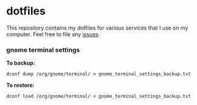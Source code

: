 # dotfiles

This repository contains my dotfiles for various services that I use on my computer.
Feel free to file any [issues](https://github.com/sxnaprkhr/dotfiles/issues).

### gnome terminal settings

**To backup:**

```dconf dump /org/gnome/terminal/ > gnome_terminal_settings_backup.txt```

**To restore:**

```dconf load /org/gnome/terminal/ < gnome_terminal_settings_backup.txt```
